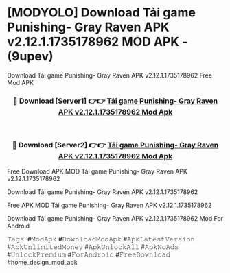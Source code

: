# [MODYOLO] Download Tải game Punishing- Gray Raven APK v2.12.1.1735178962 MOD APK - (9upev)
Download Tải game Punishing- Gray Raven APK v2.12.1.1735178962 Free Mod APK

<div align="center">
<h3>🔴 Download [Server1] 👉👉 <a href="https://apk-comot.site?title=Tải_game_Punishing-_Gray_Raven_APK_v2.12.1.1735178962">Tải game Punishing- Gray Raven APK v2.12.1.1735178962 Mod Apk</a></h3><br>

<h3>🔴 Download [Server2] 👉👉 <a href="https://apk-comot.site?title=Tải_game_Punishing-_Gray_Raven_APK_v2.12.1.1735178962">Tải game Punishing- Gray Raven APK v2.12.1.1735178962 Mod Apk</a></h3>
</div>


Free Download APK MOD Tải game Punishing- Gray Raven APK v2.12.1.1735178962

Download Tải game Punishing- Gray Raven APK v2.12.1.1735178962 

Free APK MOD Tải game Punishing- Gray Raven APK v2.12.1.1735178962 

Download Tải game Punishing- Gray Raven APK v2.12.1.1735178962 Mod For Android

𝚃𝚊𝚐𝚜: #𝙼𝚘𝚍𝙰𝚙𝚔 #𝙳𝚘𝚠𝚗𝚕𝚘𝚊𝚍𝙼𝚘𝚍𝙰𝚙𝚔 #𝙰𝚙𝚔𝙻𝚊𝚝𝚎𝚜𝚝𝚅𝚎𝚛𝚜𝚒𝚘𝚗 #𝙰𝚙𝚔𝚄𝚗𝚕𝚒𝚖𝚒𝚝𝚎𝚍𝙼𝚘𝚗𝚎𝚢 #𝙰𝚙𝚔𝚄𝚗𝚕𝚘𝚌𝚔𝙰𝚕𝚕 #𝙰𝚙𝚔𝙽𝚘𝙰𝚍𝚜 #𝚄𝚗𝚕𝚘𝚌𝚔𝙿𝚛𝚎𝚖𝚒𝚞𝚖 #𝙵𝚘𝚛𝙰𝚗𝚍𝚛𝚘𝚒𝚍 #𝙵𝚛𝚎𝚎𝙳𝚘𝚠𝚗𝚕𝚘𝚊𝚍 #home_design_mod_apk